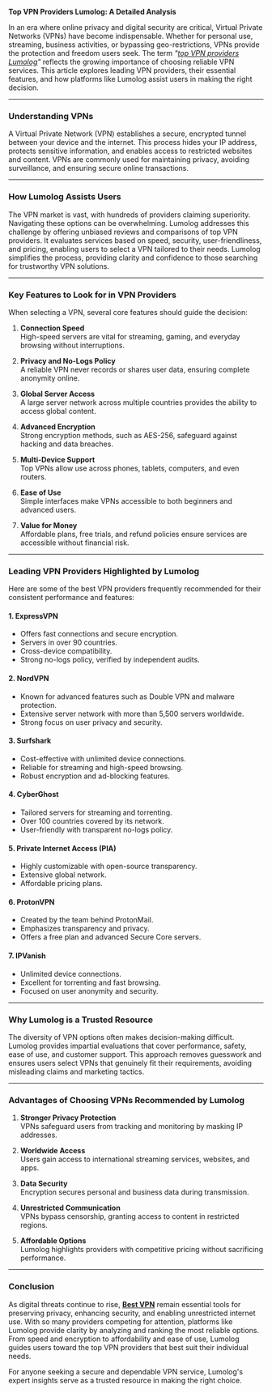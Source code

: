 **Top VPN Providers Lumolog: A Detailed Analysis**

In an era where online privacy and digital security are critical,
Virtual Private Networks (VPNs) have become indispensable. Whether for
personal use, streaming, business activities, or bypassing
geo-restrictions, VPNs provide the protection and freedom users seek.
The term *"[top VPN providers Lumolog]([url](https://www.vpnyolo.com/))"* reflects the growing importance
of choosing reliable VPN services. This article explores leading VPN
providers, their essential features, and how platforms like Lumolog
assist users in making the right decision.

------------------------------------------------------------------------

### Understanding VPNs

A Virtual Private Network (VPN) establishes a secure, encrypted tunnel
between your device and the internet. This process hides your IP
address, protects sensitive information, and enables access to
restricted websites and content. VPNs are commonly used for maintaining
privacy, avoiding surveillance, and ensuring secure online transactions.

------------------------------------------------------------------------

### How Lumolog Assists Users

The VPN market is vast, with hundreds of providers claiming superiority.
Navigating these options can be overwhelming. Lumolog addresses this
challenge by offering unbiased reviews and comparisons of top VPN
providers. It evaluates services based on speed, security,
user-friendliness, and pricing, enabling users to select a VPN tailored
to their needs. Lumolog simplifies the process, providing clarity and
confidence to those searching for trustworthy VPN solutions.

------------------------------------------------------------------------

### Key Features to Look for in VPN Providers

When selecting a VPN, several core features should guide the decision:

1.  **Connection Speed**\
    High-speed servers are vital for streaming, gaming, and everyday
    browsing without interruptions.

2.  **Privacy and No-Logs Policy**\
    A reliable VPN never records or shares user data, ensuring complete
    anonymity online.

3.  **Global Server Access**\
    A large server network across multiple countries provides the
    ability to access global content.

4.  **Advanced Encryption**\
    Strong encryption methods, such as AES-256, safeguard against
    hacking and data breaches.

5.  **Multi-Device Support**\
    Top VPNs allow use across phones, tablets, computers, and even
    routers.

6.  **Ease of Use**\
    Simple interfaces make VPNs accessible to both beginners and
    advanced users.

7.  **Value for Money**\
    Affordable plans, free trials, and refund policies ensure services
    are accessible without financial risk.

------------------------------------------------------------------------

### Leading VPN Providers Highlighted by Lumolog

Here are some of the best VPN providers frequently recommended for their
consistent performance and features:

#### 1. **ExpressVPN**

-   Offers fast connections and secure encryption.
-   Servers in over 90 countries.
-   Cross-device compatibility.
-   Strong no-logs policy, verified by independent audits.

#### 2. **NordVPN**

-   Known for advanced features such as Double VPN and malware
    protection.
-   Extensive server network with more than 5,500 servers worldwide.
-   Strong focus on user privacy and security.

#### 3. **Surfshark**

-   Cost-effective with unlimited device connections.
-   Reliable for streaming and high-speed browsing.
-   Robust encryption and ad-blocking features.

#### 4. **CyberGhost**

-   Tailored servers for streaming and torrenting.
-   Over 100 countries covered by its network.
-   User-friendly with transparent no-logs policy.

#### 5. **Private Internet Access (PIA)**

-   Highly customizable with open-source transparency.
-   Extensive global network.
-   Affordable pricing plans.

#### 6. **ProtonVPN**

-   Created by the team behind ProtonMail.
-   Emphasizes transparency and privacy.
-   Offers a free plan and advanced Secure Core servers.

#### 7. **IPVanish**

-   Unlimited device connections.
-   Excellent for torrenting and fast browsing.
-   Focused on user anonymity and security.

------------------------------------------------------------------------

### Why Lumolog is a Trusted Resource

The diversity of VPN options often makes decision-making difficult.
Lumolog provides impartial evaluations that cover performance, safety,
ease of use, and customer support. This approach removes guesswork and
ensures users select VPNs that genuinely fit their requirements,
avoiding misleading claims and marketing tactics.

------------------------------------------------------------------------

### Advantages of Choosing VPNs Recommended by Lumolog

1.  **Stronger Privacy Protection**\
    VPNs safeguard users from tracking and monitoring by masking IP
    addresses.

2.  **Worldwide Access**\
    Users gain access to international streaming services, websites, and
    apps.

3.  **Data Security**\
    Encryption secures personal and business data during transmission.

4.  **Unrestricted Communication**\
    VPNs bypass censorship, granting access to content in restricted
    regions.

5.  **Affordable Options**\
    Lumolog highlights providers with competitive pricing without
    sacrificing performance.

------------------------------------------------------------------------

### Conclusion

As digital threats continue to rise, **[Best VPN]([url](https://www.vpnyolo.com/))** remain essential tools for
preserving privacy, enhancing security, and enabling unrestricted
internet use. With so many providers competing for attention, platforms
like Lumolog provide clarity by analyzing and ranking the most reliable
options. From speed and encryption to affordability and ease of use,
Lumolog guides users toward the top VPN providers that best suit their
individual needs.

For anyone seeking a secure and dependable VPN service, Lumolog's expert
insights serve as a trusted resource in making the right choice.
